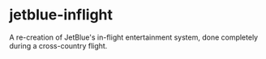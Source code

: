 # jetblue-inflight
A re-creation of JetBlue's in-flight entertainment system, done completely during a cross-country flight.
